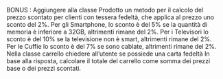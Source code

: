 BONUS : Aggiungere alla classe Prodotto un metodo per il calcolo del prezzo scontato per clienti con tessera fedeltà, che applica al prezzo uno sconto del 2%. Per gli Smartphone, lo sconto è del 5% se la quantità di memoria è inferiore a 32GB, altrimenti rimane del 2%. Per i Televisori lo sconto è del 10% se la televisione non è smart, altrimenti rimane del 2%. Per le Cuffie lo sconto è del 7% se sono cablate, altrimenti rimane del 2%.
Nella classe carrello chiedere all’utente se possiede una carta fedeltà In base alla risposta, calcolare il totale del carrello come somma dei prezzi base o dei prezzi scontati.
